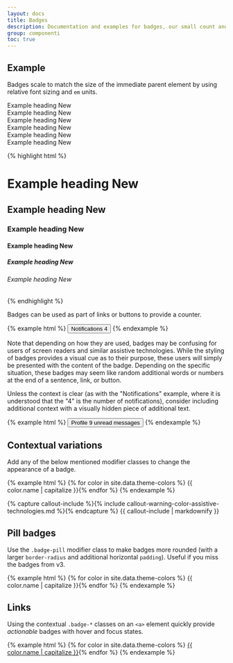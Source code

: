 ```yaml
---
layout: docs
title: Badges
description: Documentation and examples for badges, our small count and labeling component.
group: componenti
toc: true
---
```


## Example

Badges scale to match the size of the immediate parent element by using relative font sizing and `em` units.

<div class="bd-example">
<div class="h1">Example heading <span class="badge badge-secondary">New</span></div>
<div class="h2">Example heading <span class="badge badge-secondary">New</span></div>
<div class="h3">Example heading <span class="badge badge-secondary">New</span></div>
<div class="h4">Example heading <span class="badge badge-secondary">New</span></div>
<div class="h5">Example heading <span class="badge badge-secondary">New</span></div>
<div class="h6">Example heading <span class="badge badge-secondary">New</span></div>
</div>

{% highlight html %}
<h1>Example heading <span class="badge badge-secondary">New</span></h1>
<h2>Example heading <span class="badge badge-secondary">New</span></h2>
<h3>Example heading <span class="badge badge-secondary">New</span></h3>
<h4>Example heading <span class="badge badge-secondary">New</span></h4>
<h5>Example heading <span class="badge badge-secondary">New</span></h5>
<h6>Example heading <span class="badge badge-secondary">New</span></h6>
{% endhighlight %}

Badges can be used as part of links or buttons to provide a counter.

{% example html %}
<button type="button" class="btn btn-primary">
  Notifications <span class="badge badge-light">4</span>
</button>
{% endexample %}

Note that depending on how they are used, badges may be confusing for users of screen readers and similar assistive technologies. While the styling of badges provides a visual cue as to their purpose, these users will simply be presented with the content of the badge. Depending on the specific situation, these badges may seem like random additional words or numbers at the end of a sentence, link, or button.

Unless the context is clear (as with the "Notifications" example, where it is understood that the "4" is the number of notifications), consider including additional context with a visually hidden piece of additional text.

{% example html %}
<button type="button" class="btn btn-primary">
  Profile <span class="badge badge-light">9</span>
  <span class="sr-only">unread messages</span>
</button>
{% endexample %}

## Contextual variations

Add any of the below mentioned modifier classes to change the appearance of a badge.

{% example html %}
{% for color in site.data.theme-colors %}
<span class="badge badge-{{ color.name }}">{{ color.name | capitalize }}</span>{% endfor %}
{% endexample %}

{% capture callout-include %}{% include callout-warning-color-assistive-technologies.md %}{% endcapture %}
{{ callout-include | markdownify }}

## Pill badges

Use the `.badge-pill` modifier class to make badges more rounded (with a larger `border-radius` and additional horizontal `padding`). Useful if you miss the badges from v3.

{% example html %}
{% for color in site.data.theme-colors %}
<span class="badge badge-pill badge-{{ color.name }}">{{ color.name | capitalize }}</span>{% endfor %}
{% endexample %}

## Links

Using the contextual `.badge-*` classes on an `<a>` element quickly provide _actionable_ badges with hover and focus states.

{% example html %}
{% for color in site.data.theme-colors %}
<a href="#" class="badge badge-{{ color.name }}">{{ color.name | capitalize }}</a>{% endfor %}
{% endexample %}
